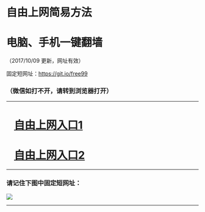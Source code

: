 ﻿# 自由上网简易方法

# 电脑、手机一键翻墙

（2017/10/09 更新，网址有效）

固定短网址：https://git.io/free99

### （微信如打不开，请转到浏览器打开）


***





# &nbsp;&nbsp; <a href="http://ft2166311486.fwq-tz-1001.info/fwqtz01.html?t=100900119521 " target="_blank">自由上网入口1</a>
# &nbsp;&nbsp; <a href="http://ft2994624386.fwq-tz-1002.info/fwqtz02.html?t=100900127548 " target="_blank">自由上网入口2</a>
***

### 请记住下图中固定短网址：

<img src="https://s3-us-west-2.amazonaws.com/fwq-1001/yjfq-20170905okok.png" /> 


***


